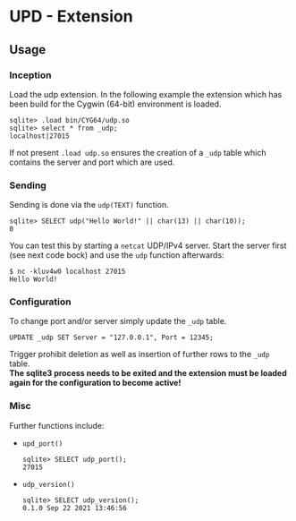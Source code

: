 UPD - Extension
===============

Usage
-----

### Inception

Load the udp extension. In the following example the extension which has been build for the
Cygwin (64-bit) environment is loaded.

```
sqlite> .load bin/CYG64/udp.so
sqlite> select * from _udp;
localhost|27015
```

If not present `.load udp.so` ensures the creation of a `_udp` table which contains
the server and port which are used.

### Sending

Sending is done via the `udp(TEXT)` function.

```
sqlite> SELECT udp("Hello World!" || char(13) || char(10));
0
```

You can test this by starting a `netcat` UDP/IPv4 server. Start the server
first (see next code bock) and use the `udp` function afterwards:

```
$ nc -kluv4w0 localhost 27015
Hello World!
```

### Configuration

To change port and/or server simply update the `_udp` table.

```
UPDATE _udp SET Server = "127.0.0.1", Port = 12345;
```

Trigger prohibit deletion as well as insertion of further rows to the `_udp` table.  
**The sqlite3 process needs to be exited and the extension must be loaded again for the
configuration to become active!**

### Misc

Further functions include:

- `upd_port()`
	```
	sqlite> SELECT udp_port();
	27015
	```

- `udp_version()`

	```
	sqlite> SELECT udp_version();
	0.1.0 Sep 22 2021 13:46:56
	```
